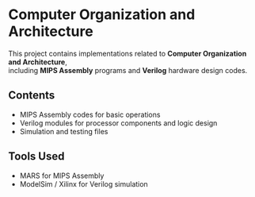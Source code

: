 
# Computer Organization and Architecture

This project contains implementations related to **Computer Organization and Architecture**,  
including **MIPS Assembly** programs and **Verilog** hardware design codes.

## Contents
- MIPS Assembly codes for basic operations
- Verilog modules for processor components and logic design  
- Simulation and testing files

## Tools Used
- MARS for MIPS Assembly  
- ModelSim / Xilinx for Verilog simulation

